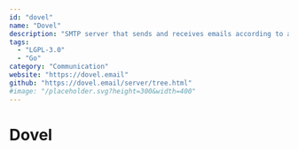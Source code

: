 ```yaml
---
id: "dovel"
name: "Dovel"
description: "SMTP server that sends and receives emails according to a simple configuration file, with an optional web interface that you can use to browse your emails."
tags:
  - "LGPL-3.0"
  - "Go"
category: "Communication"
website: "https://dovel.email"
github: "https://dovel.email/server/tree.html"
#image: "/placeholder.svg?height=300&width=400"
---
```


# Dovel

